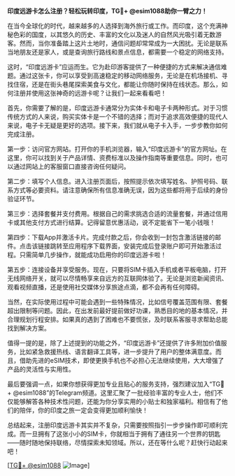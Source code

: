 **印度远游卡怎么注册？轻松玩转印度，TG💪+ @esim1088助你一臂之力！**

在当今全球化的时代，越来越多的人选择到海外旅行或工作。而印度，这个充满神秘色彩的国度，以其悠久的历史、丰富的文化以及迷人的自然风光吸引着无数游客。然而，当你准备踏上这片土地时，通信问题却常常成为一大困扰。无论是联系当地朋友还是家人，或是查询旅行路线和景点信息，都需要一个稳定的网络支持。

这时，“印度远游卡”应运而生。它为赴印游客提供了一种便捷的方式来解决通信难题。通过这张卡，你可以享受到高速稳定的移动网络服务，无论是在机场接机、寻找住宿，还是在街头巷尾探索美食与文化，都能让你随时保持在线状态。那么，如何注册并使用这张神奇的远游卡呢？让我们一起来看看吧！

首先，你需要了解的是，印度远游卡通常分为实体卡和电子卡两种形式。对于习惯传统方式的人来说，购买实体卡是一个不错的选择；而对于追求高效便捷的现代人来说，电子卡无疑是更好的选项。接下来，我们就从电子卡入手，一步步教你如何完成注册。

第一步：访问官方网站。打开你的手机浏览器，输入“印度远游卡”的官方网址。在这里，你可以找到关于产品详情、资费标准以及操作指南等重要信息。同时，也可以通过网站上的客服窗口直接咨询任何疑问。

第二步：填写个人信息。进入注册页面后，按照提示依次填写姓名、护照号码、联系方式等必要资料。请注意确保所有信息准确无误，因为这些都将用于后续的身份验证环节。

第三步：选择套餐并支付费用。根据自己的需求挑选合适的流量套餐，并通过信用卡或其他支付方式进行结算。记得留意优惠活动，说不定能省下一笔小钱哦！

第四步：下载App并激活卡片。完成付款之后，你会收到一封包含激活链接的邮件。点击该链接跳转至应用程序下载界面，安装完成后登录账户即可开始激活过程。只需简单几步操作，就能成功启用你的印度远游卡啦！

第五步：连接设备并享受服务。现在，只要将SIM卡插入手机或者平板电脑，打开无线网络开关，就可以尽情畅享来自远方的互联网体验了。无论是浏览新闻资讯、观看视频直播，还是使用社交媒体分享旅途点滴，都不会再有任何障碍。

当然，在实际使用过程中可能会遇到一些特殊情况，比如信号覆盖范围有限、套餐超出限制等问题。因此，在出发前最好提前做好功课，熟悉目的地的基本情况，并合理规划行程安排。如果真的遇到了困难也不要慌张，及时联系客服寻求帮助总能找到解决方案。

值得一提的是，除了上述提到的功能之外，“印度远游卡”还提供了许多附加价值服务，比如紧急救援热线、语言翻译工具等，进一步提升了用户的整体满意度。而且，借助先进的eSIM技术，即使更换手机也不必担心无法继续使用，大大增强了产品的灵活性与实用性。

最后要强调一点，如果你想获得更加专业且贴心的服务支持，强烈建议加入“TG💪+ @esim1088”的Telegram频道。这里汇聚了一批经验丰富的专业人士，他们不仅能够解答各种技术性问题，还能为你分享实用的小贴士和独家福利。相信有了他们的陪伴，你的印度之旅一定会变得更加顺利愉快！

总结起来，注册印度远游卡其实并不复杂，只需要按照指引一步步操作即可顺利完成。而一旦拥有了这张小小的SIM卡，你就相当于拥有了通往另一个世界的钥匙——随时随地保持联络，尽情探索未知领域。所以，还在等什么呢？赶快行动起来吧！

[[TG💪+ @esim1088](https://t.me/s/esim1088) ![Image](https://i.postimg.cc/4NQfJmqS/Snipaste-2025-05-13-00-14-12.png)]